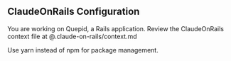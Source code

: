 ## ClaudeOnRails Configuration

You are working on Quepid, a Rails application. Review the ClaudeOnRails context file at @.claude-on-rails/context.md

Use yarn instead of npm for package management.
